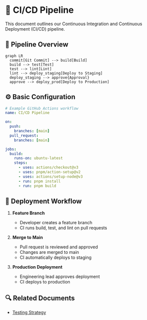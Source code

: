 # 🚀 CI/CD Pipeline

This document outlines our Continuous Integration and Continuous Deployment (CI/CD) pipeline.

## 🎯 Pipeline Overview

```mermaid
graph LR
  commit[Git Commit] --> build[Build]
  build --> test[Test]
  test --> lint[Lint]
  lint --> deploy_staging[Deploy to Staging]
  deploy_staging --> approve{Approval}
  approve --> deploy_prod[Deploy to Production]
```

## ⚙️ Basic Configuration

```yaml
# Example GitHub Actions workflow
name: CI/CD Pipeline

on:
  push:
    branches: [main]
  pull_request:
    branches: [main]

jobs:
  build:
    runs-on: ubuntu-latest
    steps:
      - uses: actions/checkout@v3
      - uses: pnpm/action-setup@v2
      - uses: actions/setup-node@v3
      - run: pnpm install
      - run: pnpm build
```

## 🔄 Deployment Workflow

1. **Feature Branch**
   - Developer creates a feature branch
   - CI runs build, test, and lint on pull requests

2. **Merge to Main**
   - Pull request is reviewed and approved
   - Changes are merged to main
   - CI automatically deploys to staging

3. **Production Deployment**
   - Engineering lead approves deployment
   - CI deploys to production

## 🔍 Related Documents

- [Testing Strategy](../../02-engineering/03-testing/01-testing-strategy.md)
